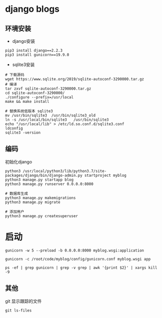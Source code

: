 # django blogs


## 环境安装

* django安装

```shell
pip3 install django==2.2.3
pip3 install gunicorn==19.9.0
```

* sqlite3安装

```shell
# 下载源码
wget https://www.sqlite.org/2019/sqlite-autoconf-3290000.tar.gz
# 编译
tar zxvf sqlite-autoconf-3290000.tar.gz 
cd sqlite-autoconf-3290000/
./configure --prefix=/usr/local
make && make install

# 替换系统低版本 sqlite3
mv /usr/bin/sqlite3  /usr/bin/sqlite3_old
ln -s /usr/local/bin/sqlite3   /usr/bin/sqlite3
echo "/usr/local/lib" > /etc/ld.so.conf.d/sqlite3.conf
ldconfig
sqlite3 -version
```

## 编码

初始化django

```shell
python3 /usr/local/python3/lib/python3.7/site-packages/django/bin/django-admin.py startproject myblog
python3 manage.py startapp blog
python3 manage.py runserver 0.0.0.0:8000
```

```shell
# 数据库生成
python3 manage.py makemigrations
python3 manage.py migrate

# 添加用户
python3 manage.py createsuperuser
```

# 启动
```shell
gunicorn -w 5 --preload -b 0.0.0.0:8000 myblog.wsgi:application

gunicorn -c /root/code/myblog/config/gunicorn.conf myblog.wsgi app

ps -ef | grep gunicorn | grep -v grep | awk '{print $2}' | xargs kill -9
```
## 其他

git 显示跟踪的文件
```shell
git ls-files
```
